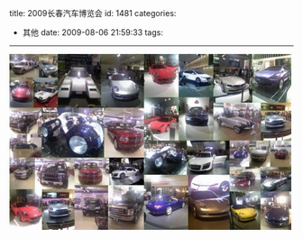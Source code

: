 title: 2009长春汽车博览会
id: 1481
categories:
  - 其他
date: 2009-08-06 21:59:33
tags:
---

![cars1](/wp-content/uploads/2009/08/cars1-500x312.jpg "cars1")

